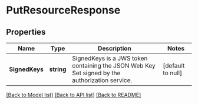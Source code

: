 # PutResourceResponse

## Properties
Name | Type | Description | Notes
------------ | ------------- | ------------- | -------------
**SignedKeys** | **string** | SignedKeys is a JWS token containing the JSON Web Key Set signed by the authorization service. | [default to null] 

[[Back to Model list]](../README.md#documentation-for-models) [[Back to API list]](../README.md#documentation-for-api-endpoints) [[Back to README]](../README.md)



